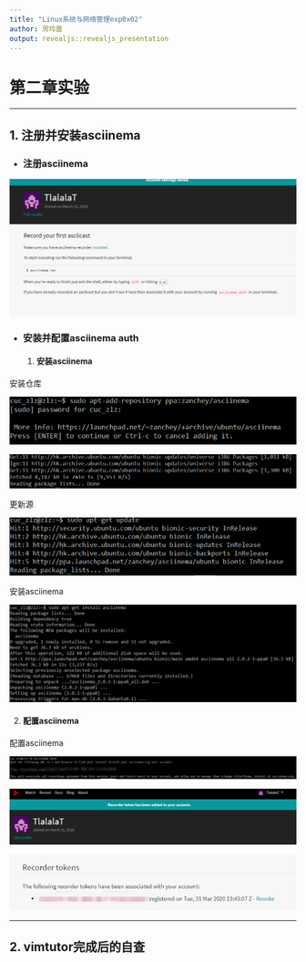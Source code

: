 ```yaml
---
title: "Linux系统与网络管理exp0x02"
author: 周玲震
output: revealjs::revealjs_presentation
---
```


# 第二章实验

---

## 1. 注册并安装asciinema

* ### 注册asciinema

![](images/成功注册.png)

* ### 安装并配置asciinema auth
   1. #### 安装asciinema

安装仓库

![](images/安装仓库-指令.png)

![](images/安装仓库-成功.png)

更新源

![](images/更新源.png)

安装asciinema

![](images/安装asciinema.png)

   2. #### 配置asciinema

配置asciinema

![](images/asciinema_auth.png)

![](images/配置成功01.png)

![](images/配置成功02.png)

---

## 2. vimtutor完成后的自查

